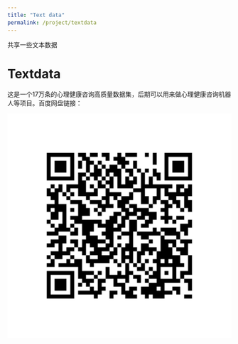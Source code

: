 ```yaml
---
title: "Text data"
permalink: /project/textdata
---
```


共享一些文本数据

Textdata
======

这是一个17万条的心理健康咨询高质量数据集，后期可以用来做心理健康咨询机器人等项目。百度网盘链接：

![](/images/project/textdata/WechatIMG1816.jpg)
